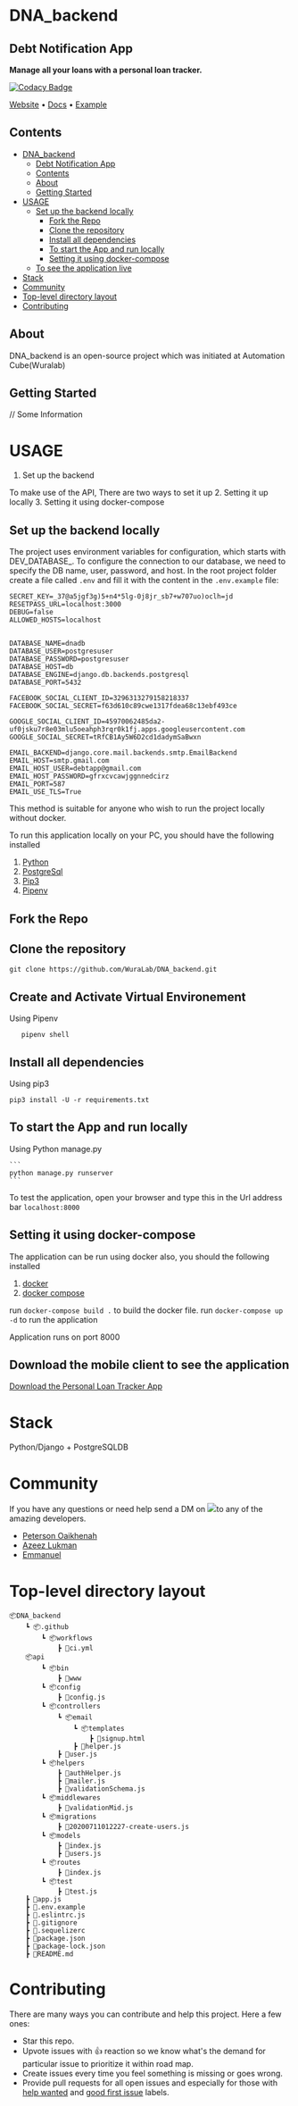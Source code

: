 # DNA_backend

## Debt Notification App
**Manage all your loans with a personal loan tracker.**

[![Codacy Badge](https://api.codacy.com/project/badge/Grade/49aa75c6402d45019082dd8280abaa09)](https://app.codacy.com/gh/WuraLab/DNA_backend?utm_source=github.com&utm_medium=referral&utm_content=WuraLab/DNA_backend&utm_campaign=Badge_Grade_Dashboard)

[Website](https://nigeria-api.netlify.app/) • [Docs]() • [Example](#examples)

## Contents

- [DNA_backend](#dna_backend)
  - [Debt Notification App](#debt-notification-app)
  - [Contents](#contents)
  - [About](#about)
  - [Getting Started](#getting-started)
- [USAGE](#usage)
  - [Set up the backend  locally](#set-up-the-backend-locally)
    - [Fork the Repo](#fork-the-repo)
    - [Clone the repository](#clone-the-repository)
    - [Install all dependencies](#install-all-dependencies)
    - [To start the App and run locally](#to-start-the-app-and-run-locally)
    - [Setting it using docker-compose](#setting-it-using-docker-compose)
  - [To see the application live](#to-see-the-application-live)
- [Stack](#stack)
- [Community](#community)
- [Top-level directory layout](#top-level-directory-layout)
- [Contributing](#contributing)

## About
DNA_backend is an open-source project which was initiated at Automation Cube(Wuralab)


## Getting Started
// Some Information

# USAGE
1. Set up the backend

To make use of the API, There are two ways to set it up
2. Setting it up locally 
3. Setting it using docker-compose



## Set up the backend  locally


The project uses environment variables for configuration, which starts with DEV_DATABASE_. To configure the connection to our database, we need to specify the DB name, user, password, and host. In the root project folder create a file called ```.env``` and fill it with the content in the ```.env.example``` file:
```
SECRET_KEY=_37@a5jgf3g)5+n4*5lg-0j8jr_sb7+w707uo)oclh=jd
RESETPASS_URL=localhost:3000
DEBUG=false
ALLOWED_HOSTS=localhost


DATABASE_NAME=dnadb
DATABASE_USER=postgresuser
DATABASE_PASSWORD=postgresuser
DATABASE_HOST=db
DATABASE_ENGINE=django.db.backends.postgresql
DATABASE_PORT=5432

FACEBOOK_SOCIAL_CLIENT_ID=3296313279158218337
FACEBOOK_SOCIAL_SECRET=f63d610c89cwe1317fdea68c13ebf493ce

GOOGLE_SOCIAL_CLIENT_ID=45970062485da2-uf0jsku7r8e03mlu5oeahph3rqr0k1fj.apps.googleusercontent.com
GOOGLE_SOCIAL_SECRET=tRfCB1Ay5W6D2cd1dadymSaBwxn

EMAIL_BACKEND=django.core.mail.backends.smtp.EmailBackend
EMAIL_HOST=smtp.gmail.com
EMAIL_HOST_USER=debtapp@gmail.com
EMAIL_HOST_PASSWORD=gfrxcvcawjggnnedcirz
EMAIL_PORT=587
EMAIL_USE_TLS=True
```

This method is suitable for anyone who wish to run the project locally without docker.


To run this application locally on your PC, you should have the following installed

1. [Python](https://www.python.org/downloads/)
2. [PostgreSql](https://www.postgresql.org/)
3. [Pip3](https://pip.pypa.io/en/stable/installing/)
4. [Pipenv](https://pypi.org/project/pipenv/)


## Fork the Repo

## Clone the repository 


    git clone https://github.com/WuraLab/DNA_backend.git


## Create and Activate Virtual Environement

Using Pipenv
```
   pipenv shell
```

## Install all dependencies

Using pip3

    pip3 install -U -r requirements.txt 

## To start the App and run locally

Using Python manage.py 

    ```
    python manage.py runserver
    ```    

To test the application, open your browser and type this in the Url address bar
```localhost:8000```

## Setting it using docker-compose
The application can be run using docker also, you should the following installed

1. [docker](https://www.docker.com/get-started)
2. [docker compose](https://docs.docker.com/compose/install/)

run ```docker-compose build .``` to build the docker file.
run ```docker-compose up -d``` to run the application

Application runs on port 8000

## Download the mobile client to see the application 

[Download the Personal Loan Tracker App]()


# Stack
Python/Django + PostgreSQLDB

# Community

If you have any questions or need help send a DM on  <a href="https://twitter.com/" alt="Twitter"><img src="https://raw.githubusercontent.com/WuraLab/NigeriaApi/sqlDump/readme/twitter-fill.svg"></a>to any of the amazing developers.

- [Peterson Oaikhenah](https://www.twitter.com/i_am_nextwebb)
- [Azeez Lukman](https://twitter.com/robogeek95)
- [Emmanuel](https://twitter.com/)

# Top-level directory layout

    📦DNA_backend
        ┗ 📦.github
            ┗ 📦workflows
                ┣ 📜ci.yml
        📦api
            ┗ 📦bin
                ┣ 📜www
            ┗ 📦config
                ┣ 📜config.js
            ┗ 📦controllers
                ┗ 📦email
                    ┗ 📦templates
                        ┣ 📜signup.html
                    ┣ 📜helper.js
                ┣ 📜user.js
            ┗ 📦helpers
                ┣ 📜authHelper.js
                ┣ 📜mailer.js
                ┣ 📜validationSchema.js
            ┗ 📦middlewares
                ┣ 📜validationMid.js
            ┗ 📦migrations
                ┣ 📜20200711012227-create-users.js
            ┗ 📦models
                ┣ 📜index.js
                ┣ 📜users.js
            ┗ 📦routes
                ┣ 📜index.js
            ┗ 📦test
                ┣ 📜test.js
        ┣ 📜app.js
        ┣ 📜.env.example
        ┣ 📜.eslintrc.js
        ┣ 📜.gitignore
        ┣ 📜.sequelizerc
        ┣ 📜package.json
        ┣ 📜package-lock.json
        ┣ 📜README.md


# Contributing

There are many ways you can contribute and help this project. Here a few ones:

* Star this repo.
* Upvote issues with 👍 reaction so we know what's the demand for particular issue to prioritize it within road map.
* Create issues every time you feel something is missing or goes wrong.
* Provide pull requests for all open issues and especially for those with [help wanted]() and [good first issue]() labels.
